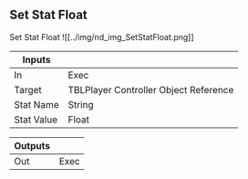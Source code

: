 ## Set Stat Float
Set Stat Float
![[../img/nd_img_SetStatFloat.png]]

|Inputs||
|--|--|
| In | Exec |
| Target | TBLPlayer Controller Object Reference |
| Stat Name | String |
| Stat Value | Float |

|Outputs||
|--|--|
| Out | Exec |

